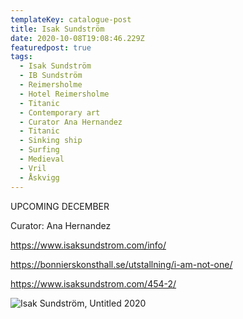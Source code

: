```yaml
---
templateKey: catalogue-post
title: Isak Sundström
date: 2020-10-08T19:08:46.229Z
featuredpost: true
tags:
  - Isak Sundström
  - IB Sundström
  - Reimersholme
  - Hotel Reimersholme
  - Titanic
  - Contemporary art
  - Curator Ana Hernandez
  - Titanic
  - Sinking ship
  - Surfing
  - Medieval
  - Vril
  - Åskvigg
---
```

UPCOMING DECEMBER

Curator: Ana Hernandez

<https://www.isaksundstrom.com/info/>

<https://bonnierskonsthall.se/utstallning/i-am-not-one/>

<https://www.isaksundstrom.com/454-2/>

![](/img/untitled-soffa-1024x768.jpg "Isak Sundström, Untitled 2020")

[](https://www.isaksundstrom.com/454-2/)